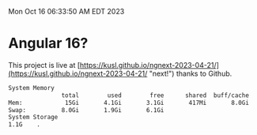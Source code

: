 Mon Oct 16 06:33:50 AM EDT 2023

# Angular 16?


This project is live at [https://kusl.github.io/ngnext-2023-04-21/](https://kusl.github.io/ngnext-2023-04-21/ "next!") thanks to Github.

```bash
System Memory
               total        used        free      shared  buff/cache   available
Mem:            15Gi       4.1Gi       3.1Gi       417Mi       8.0Gi        10Gi
Swap:          8.0Gi       1.9Gi       6.1Gi
System Storage
1.1G	.
